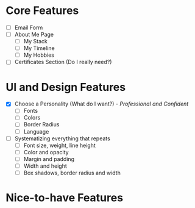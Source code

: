 # Core Features

- [ ] Email Form
- [ ] About Me Page
  - [ ] My Stack
  - [ ] My Timeline
  - [ ] My Hobbies
- [ ] Certificates Section (Do I really need?)

# UI and Design Features

- [x] Choose a Personality (What do I want?) - _Professional and Confident_
  - [ ] Fonts
  - [ ] Colors
  - [ ] Border Radius
  - [ ] Language
- [ ] Systematizing everything that repeats
  - [ ] Font size, weight, line height
  - [ ] Color and opacity
  - [ ] Margin and padding
  - [ ] Width and height
  - [ ] Box shadows, border radius and width

# Nice-to-have Features
